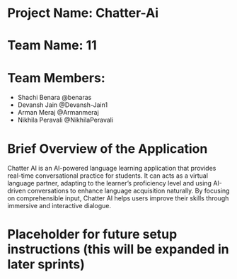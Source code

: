 # Project Name: Chatter-Ai

# Team Name: 11

# Team Members: 
- Shachi Benara @benaras
- Devansh Jain @Devansh-Jain1
- Arman Meraj @Armanmeraj
- Nikhila Peravali @NikhilaPeravali

# Brief Overview of the Application
Chatter AI is an AI-powered language learning application that provides real-time conversational practice for students. It can acts as a virtual language partner, adapting to the learner’s proficiency level and using AI-driven conversations to enhance language acquisition naturally. By focusing on comprehensible input, Chatter AI helps users improve their skills through immersive and interactive dialogue.

# Placeholder for future setup instructions (this will be expanded in later sprints)

